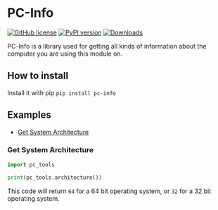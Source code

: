# PC-Info
[![GitHub license](https://img.shields.io/badge/license-MIT-brightgreen.svg)](https://raw.githubusercontent.com/stop-bark/PC-Info/main/LICENSE)
[![PyPI version](https://badge.fury.io/py/PC-Info.svg)](https://badge.fury.io/py/PC-Info)
[![Downloads](https://pepy.tech/badge/PC-Info)](https://pepy.tech/project/PC-Info)

PC-Info is a library used for getting all kinds of information about the computer you are using this module on.

## How to install

Install it with pip `pip install pc-info`

## Examples

* [Get System Architecture](#get-system-architecture)

### Get System Architecture
```python
import pc_tools

print(pc_tools.architecture())
```
This code will return ```64``` for a 64 bit operating system, or ```32``` for a 32 bit operating system.